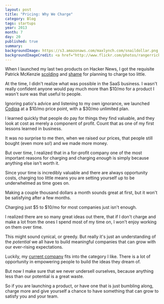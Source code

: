 ```yaml
---
layout: post
title: "Pricing: Why We Charge"
category: Blog
tags: startups
year: 2013
month: 7
day: 20
published: true
summary:
backgroundImage: https://s3.amazonaws.com/maxlynch.com/snaildollar.png
backgroundImageCredit: <a href="http://www.flickr.com/photos/rangerrick/">RangerRick on Flickr</a>
---
```


When I launched my last two products on Hacker News, I got the requisite Patrick McKenzie [scolding](https://news.ycombinator.com/item?id=3733692) and [shame](https://news.ycombinator.com/item?id=4572262) for planning to charge too little.

At the time, I didn't realize what was possible in the SaaS business. I wasn't really confident anyone would pay much more than $10/mo for a product I wasn't sure was that useful to people.

Ignoring patio's advice and listening to my own ignorance, we launched [Codiqa](http://codiqa.com/) at a $10/mo price point, with a $30/mo unlimited plan.

I learned quickly that people do pay for things they find valuable, and they look at cost as merely a component of profit. Count that as one of my first lessons learned in business.

It was no surprise to me then, when we raised our prices, that people still bought (even more so!) and we made more money.

But over time, I realized that in a for-profit company one of the most important reasons for charging and charging *enough* is simply because anything else isn't worth it.

Since your time is incredibly valuable and there are always opportunity costs, charging too little means you are setting yourself up to be underwhelmed as time goes on.

Making a couple thousand dollars a month sounds great at first, but it won't be satisfying after a few months.

Charging just $5 to $10/mo for most companies just isn't enough.

I realized there are so many great ideas out there, that if I don't charge and make a lot from the ones I spend most of my time on, I won't enjoy working on them over time.

This might sound cynical, or greedy. But really it's just an understanding of the *potential* we all have to build meaningful companies that can grow with our ever-rising expectations.

Luckily, my [current company](http://drifty.com/) fits into the category I like. There is a lot of opportunity in empowering people to build the ideas they dream of.

But now I make sure that we never undersell ourselves, because anything less than our potential is a great waste.

So if you are launching a product, or have one that is just bumbling along, charge more and give yourself a chance to have something that can grow to satisfy you and your team.
